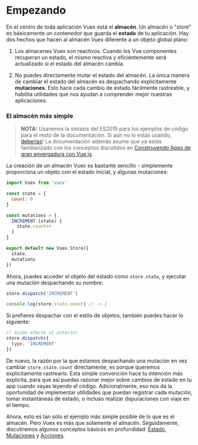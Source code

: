# Empezando

En el centro de toda aplicación Vuex está el **almacén**. Un almacén o "store" es básicamente un contenedor que guarda el **estado** de tu aplicación. Hay dos hechos que hacen al almacén Vuex diferente a un objeto global plano:

1. Los almacenes Vuex son reactivos. Cuando los Vue componentes recuperan un estado, el mismo reactiva y eficientemente será actualizado si el estado del almacén cambia.

2. No puedes directamente mutar el estado del almacén. La única manera de cambiar el estado del almacén es despachando explícitamente **mutaciones**. Esto hace cada cambio de estado fácilmente rastreable, y habilita utilidades que nos ayudan a comprender mejor nuestras aplicaciones.

### El almacén más simple

> **NOTA:** Usaremos la sintaxis del ES2015 para los ejemplos de código para el resto de la documentación. Si aún no lo estás usando, [deberías](https://babeljs.io/docs/learn-es2015/)! La documentación además asume que ya estás familiarizado con los conceptos discutidos en [Construyendo Apps de gran envergadura con Vue.js](http://vuejs.org/guide/application.html).

La creación de un almacén Vuex es bastante sencillo - simplemente proporciona un objeto con el estado inicial, y algunas mutaciones:

``` js
import Vuex from 'vuex'

const state = {
  count: 0
}

const mutations = {
  INCREMENT (state) {
    state.count++
  }
}

export default new Vuex.Store({
  state,
  mutations
})
```

Ahora, puedes acceder el objeto del estado como `store.state`, y ejecutar una mutación despachando su nombre:

``` js
store.dispatch('INCREMENT')

console.log(store.state.count) // -> 1
```

Si prefieres despachar con el estilo de objetos, también puedes hacer lo siguiente:

``` js
// mismo efecto al anterior
store.dispatch({
  type: 'INCREMENT'
})
```

De nuevo, la razón por la que estamos despachando una mutación en vez cambiar `store.state.count` directamente, es porque queremos explícitamente rastrearlo. Esta simple convención hace tu intención más explícita, para que así puedas razonar mejor sobre cambios de estado en tu app cuando vayas leyendo el código. Adicionalmente, eso nos da la oportunidad de implementar utilidades que puedan registrar cada mutación, tomar instantáneas de estado, o incluso realizar depuraciones con viaje en el tiempo.

Ahora, esto es tan sólo el ejemplo más simple posible de lo que es el almacén. Pero Vuex es más que solamente el almacén. Seguidamente, discutiremos algunos conceptos básicos en profundidad: [Estado](state.md), [Mutaciones](mutations.md) y [Acciones](actions.md).

